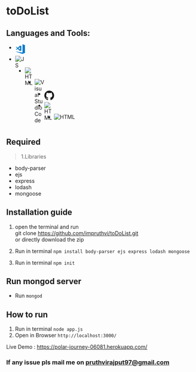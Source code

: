 # toDoList





## Languages and Tools:

- [<img align="left" alt="Visual Studio Code" width="26px" src="https://raw.githubusercontent.com/github/explore/80688e429a7d4ef2fca1e82350fe8e3517d3494d/topics/visual-studio-code/visual-studio-code.png" /></br>](https://code.visualstudio.com/)

- [<img align="left" alt="JS" width="26px" src="https://upload.wikimedia.org/wikipedia/commons/6/6a/JavaScript-logo.png" />](https://www.javascript.com/)</br>

- [<img align="left" alt="HTML" width="26px" src="https://www.w3.org/html/logo/downloads/HTML5_Logo_512.png" />](https://html.com/)</br>

- <img align="left" alt="Visual Studio Code" width="26px" src="https://cdn.discordapp.com/attachments/814784084513521664/822137948697788466/download.png" /></br>

- [<img align="left" alt="GitHub" width="26px" src="https://raw.githubusercontent.com/github/explore/78df643247d429f6cc873026c0622819ad797942/topics/github/github.png" />](https://github.com/)</br>

- [<img align="left" alt="HTML" width="26px" src="https://upload.wikimedia.org/wikipedia/commons/thumb/d/d9/Node.js_logo.svg/1200px-Node.js_logo.svg.png" />](https://nodejs.org/en/)</br>

- [<img align="left" alt="HTML" width="80px" src="https://nakedsecurity.sophos.com/wp-content/uploads/sites/2/2017/01/mongodb.png?w=775" />](https://www.mongodb.com/try/download/community)</br></br>


## Required
> 1.Libraries
* body-parser
* ejs
* express
* lodash
* mongoose




## Installation guide

1. open the terminal and run <br> git clone https://github.com/impruthvi/toDoList.git <br>or directly download the zip 

2. Run in terminal `npm install body-parser ejs express lodash mongoose` 

3. Run in terminal `npm init`

## Run mongod server
* Run `mongod`


## How to run     
1. Run in terminal `node app.js`
2. Open in Browser `http://localhost:3000/`


Live Demo : https://polar-journey-06081.herokuapp.com/

### If any issue pls mail me on pruthvirajput97@gmail.com

